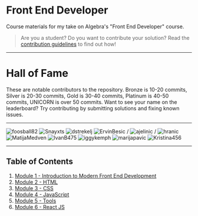 # Front End Developer

Course materials for my take on Algebra's "Front End Developer" course.

> Are you a student? Do you want to contribute your solution? Read the [contribution guidelines](GUIDELINES.md) to find out how!

---

# Hall of Fame

These are notable contributors to the repository. Bronze is 10-20 commits, Silver is 20-30 commits, Gold is 30-40 commits, Platinum is 40-50 commits, UNICORN is over 50 commits. Want to see your name on the leaderboard? Try contributing by submitting solutions and fixing known issues.

--------
![foosball82](https://img.shields.io/badge/@foosball82-UNICORN-FF007F.svg)
![Snayxts](https://img.shields.io/badge/@Snayxts-UNICORN-FF007F.svg)
![dstrekelj](https://img.shields.io/badge/@dstrekelj-UNICORN-FF007F.svg)
![ErvinBesic](https://img.shields.io/badge/@ErvinBesic-UNICORN-FF007F.svg)
/
![ajelinic](https://img.shields.io/badge/@ajelinic-platinum-E5E4E2.svg)
/
![hranic](https://img.shields.io/badge/@hranic-bronze-CD7F32.svg)
![MatijaMedven](https://img.shields.io/badge/@MatijaMedven-bronze-CD7F32.svg)
![IvanB475](https://img.shields.io/badge/@IvanB475-bronze-CD7F32.svg)
![iggykemph](https://img.shields.io/badge/@iggykemph-bronze-CD7F32.svg)
![marijapavic](https://img.shields.io/badge/@marijapavic-bronze-CD7F32.svg)
![Kristina456](https://img.shields.io/badge/@Kristina456-bronze-CD7F32.svg)

---

## Table of Contents

1. [Module 1 - Introduction to Modern Front End Development](module-1-intro/)
2. [Module 2 - HTML](module-2-html/)
3. [Module 3 - CSS](module-3-css/)
4. [Module 4 - JavaScript](module-4-js/)
5. [Module 5 - Tools](module-5-tools/)
6. [Module 6 - React JS](module-6-react/)
